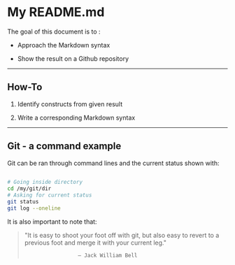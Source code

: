 # My README.md
 
The goal of this document is to :
 
- Approach the Markdown syntax
 
- Show the result on a Github repository
 
---
 
## How-To
 
1. Identify constructs from given result  
 
2. Write a corresponding Markdown syntax  
 
---
 
## Git - a command example
 
Git can be ran through command lines and the current status shown with:
 
```bash
 
# Going inside directory 
cd /my/git/dir 
# Asking for current status 
git status
git log --oneline

```
It is also important to note that:
 
> "It is easy to shoot your foot off with git, but also easy to revert to a previous foot and merge it with your current leg."
>
>                      — Jack William Bell
 
 
 